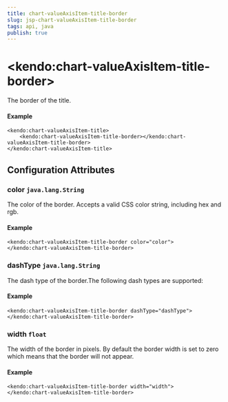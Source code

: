 ```yaml
---
title: chart-valueAxisItem-title-border
slug: jsp-chart-valueAxisItem-title-border
tags: api, java
publish: true
---
```


# \<kendo:chart-valueAxisItem-title-border\>

The border of the title.

#### Example
    <kendo:chart-valueAxisItem-title>
        <kendo:chart-valueAxisItem-title-border></kendo:chart-valueAxisItem-title-border>
    </kendo:chart-valueAxisItem-title>

## Configuration Attributes

### color `java.lang.String`

The color of the border. Accepts a valid CSS color string, including hex and rgb.

#### Example
    <kendo:chart-valueAxisItem-title-border color="color">
    </kendo:chart-valueAxisItem-title-border>

### dashType `java.lang.String`

The dash type of the border.The following dash types are supported:

#### Example
    <kendo:chart-valueAxisItem-title-border dashType="dashType">
    </kendo:chart-valueAxisItem-title-border>

### width `float`

The width of the border in pixels. By default the border width is set to zero which means that the border will not appear.

#### Example
    <kendo:chart-valueAxisItem-title-border width="width">
    </kendo:chart-valueAxisItem-title-border>

 
